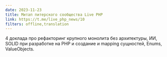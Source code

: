 ```yaml
---
date: 2023-11-23
title: Митап питерского сообщества Live PHP
link: https://t.me/live_php_news/10
filters: offline,translation
---
```


4 доклада про рефакторинг крупного монолита без архитектуры, ИИ, SOLID при разработке на PHP и создание и mapping сущностей, Enums, ValueObjects.
